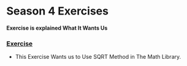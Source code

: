 # Season 4 Exercises

**Exercise is explained What It Wants Us**


### [Exercise](https://github.com/ehsanyousefzadehasl/python-fundamentals/blob/master/Season%204/library-sqrt.py)
- This Exercise Wants us to Use SQRT Method in The Math Library.
